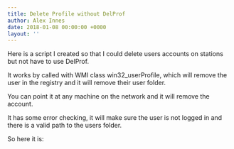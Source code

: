 ```yaml
---
title: Delete Profile without DelProf
author: Alex Innes
date: 2018-01-08 00:00:00 +0000
layout: ''
---
```

Here is a script I created so that I could delete users accounts on stations but not have to use DelProf.

It works by called with WMI class win32_userProfile, which will remove the user in the registry and it will remove their user folder. 

You can point it at any machine on the network and it will remove the account. 

It has some error checking, it will make sure the user is not logged in and there is a valid path to the users folder.

So here it is: